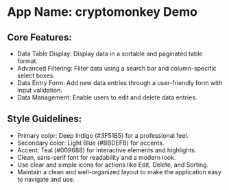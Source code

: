 # **App Name**: cryptomonkey Demo

## Core Features:

- Data Table Display: Display data in a sortable and paginated table format.
- Advanced Filtering: Filter data using a search bar and column-specific select boxes.
- Data Entry Form: Add new data entries through a user-friendly form with input validation.
- Data Management: Enable users to edit and delete data entries.

## Style Guidelines:

- Primary color: Deep Indigo (#3F51B5) for a professional feel.
- Secondary color: Light Blue (#BBDEFB) for accents.
- Accent: Teal (#009688) for interactive elements and highlights.
- Clean, sans-serif font for readability and a modern look.
- Use clear and simple icons for actions like Edit, Delete, and Sorting.
- Maintain a clean and well-organized layout to make the application easy to navigate and use.